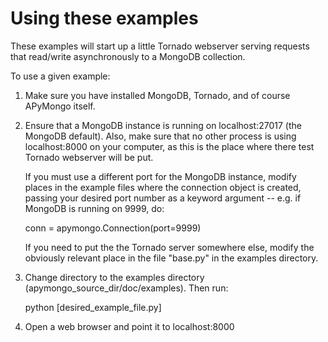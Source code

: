 Using these examples
=====================

These examples will start up a little Tornado webserver serving requests that read/write
asynchronously to a MongoDB collection. 

To use a given example:

1. Make sure you have installed MongoDB, Tornado, and of course APyMongo itself.  

2. Ensure that a MongoDB instance is running on localhost:27017 (the MongoDB default).
Also, make sure that no other process is using localhost:8000 on your computer,
as this is the place where there test Tornado webserver will be put.  

    If you must use a different port for the MongoDB instance, modify places in the 
example files where the connection object is created, passing your desired port number 
as a keyword argument -- e.g. if MongoDB is running on 9999, do:

    conn = apymongo.Connection(port=9999)

    If you need to put the the Tornado server somewhere else, modify the obviously
relevant place in the file "base.py" in the examples directory. 

3. Change directory to the examples directory (apymongo_source_dir/doc/examples).  Then run:

    python [desired_example_file.py]

4. Open a web browser and point it to localhost:8000